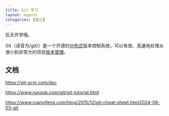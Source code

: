 ```yaml
---
title: Git 学习
layout: mypost
categories: [笔记]
---
```


后天开学哦。

Git（读音为/gɪt/）是一个开源的[分布式](https://baike.baidu.com/item/%E5%88%86%E5%B8%83%E5%BC%8F/19276232)版本控制系统，可以有效、高速地处理从很小到非常大的项目[版本管理](https://baike.baidu.com/item/%E7%89%88%E6%9C%AC%E7%AE%A1%E7%90%86/2511538)。

## 文档

https://git-scm.com/doc

https://www.runoob.com/git/git-tutorial.html

https://www.ruanyifeng.com/blog/2015/12/git-cheat-sheet.html2024-08-03-git